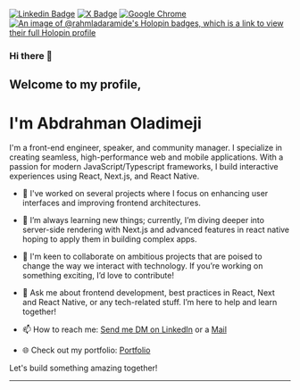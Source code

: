 [![Linkedin Badge](https://img.shields.io/badge/-rahmlad-blue?style=for-the-badge&logo=Linkedin&logoColor=white&link=https://www.linkedin.com/in/rahmlad)](https://www.linkedin.com/in/rahmlad) [![X Badge](https://img.shields.io/badge/-@Dev_Rahmlad-1ca0f1?style=for-the-badge&logo=twitter&logoColor=white&link=https://twitter.com/Dev_Rahmlad)](https://twitter.com/Dev_Rahmlad) [![Google Chrome](https://img.shields.io/badge/Portfolio-4285F4?style=for-the-badge&logo=GoogleChrome&logoColor=white&link=https://abdrahman-oladimeji.web.app)](https://abdrahman-oladimeji.web.app) 
[![An image of @rahmladaramide's Holopin badges, which is a link to view their full Holopin profile](https://holopin.me/rahmladaramide)](https://holopin.io/@rahmladaramide)
### Hi there 👋
## Welcome to my profile, 
# I'm Abdrahman Oladimeji

I'm a front-end engineer, speaker, and community manager. I specialize in creating seamless, high-performance web and mobile applications. With a passion for modern JavaScript/Typescript frameworks, I build interactive experiences using React, Next.js, and React Native.

- 🔧 I've worked on several projects where I focus on enhancing user interfaces and improving frontend architectures.

- 🌱 I’m always learning new things; currently, I’m diving deeper into server-side rendering with Next.js and advanced features in react native hoping to apply them in building complex apps.

- 👥 I'm keen to collaborate on ambitious projects that are poised to change the way we interact with technology. If you’re working on something exciting, I’d love to contribute!

- 💬 Ask me about frontend development, best practices in React, Next and React Native, or any tech-related stuff. I’m here to help and learn together!

- 📫 How to reach me: [Send me DM on LinkedIn](https://linkedin.com/in/rahmlad) or a [Mail](mailto:abdrahmanoladimeji02@gmail.com)

- 🌐 Check out my portfolio: [Portfolio](https://devrahmlad.tech)

Let's build something amazing together!

---


